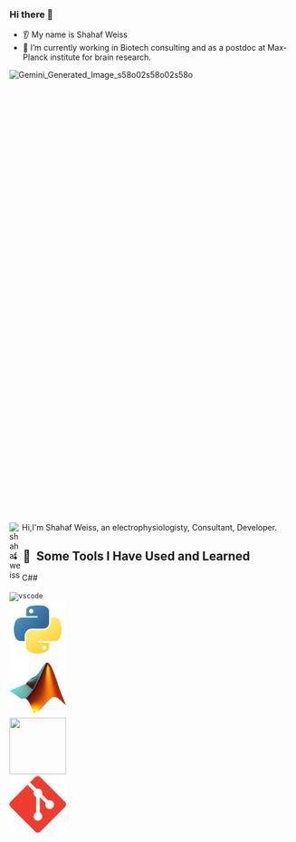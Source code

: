 ### Hi there 👋
* 👂 My name is Shahaf Weiss
* 🔭 I’m currently working in Biotech consulting and as a postdoc at Max-Planck institute for brain research.





<img align="right" width="1280" height="800" alt="Gemini_Generated_Image_s58o02s58o02s58o" src="https://github.com/user-attachments/assets/eb42e113-759e-4c7f-80c2-787507a0b680" />



<img align="left" alt="shahaf weiss" width="22px" src="https://cdn.jsdelivr.net/npm/simple-icons@v3/icons/linkedin.svg" />
</a>


<br />

Hi,I'm Shahaf Weiss, an electrophysiologisty, Consultant,  Developer. 








* <h2> 🚀 &nbsp;Some Tools I Have Used and Learned</h2>

C##

<code><img src="https://cdn.jsdelivr.net/gh/devicons/devicon/icons/vscode/vscode-original.svg" alt="vscode"  width="45" height="45">
<code><img src="https://raw.githubusercontent.com/github/explore/80688e429a7d4ef2fca1e82350fe8e3517d3494d/topics/python/python.png"  width="100" height="100">
<code><img src="https://raw.githubusercontent.com/github/explore/80688e429a7d4ef2fca1e82350fe8e3517d3494d/topics/matlab/matlab.png"  width="100" height="100">
<code><img src="https://raw.githubusercontent.com/github/explore/80688e429a7d4ef2fca1e82350fe8e3517d3494d/topics/C#/C#.png"  width="100" height="100">
<code><img src="https://raw.githubusercontent.com/github/explore/80688e429a7d4ef2fca1e82350fe8e3517d3494d/topics/git/git.png"  width="100" height="100" >




